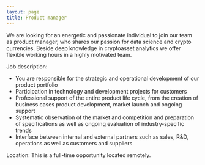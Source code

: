 ```yaml
---
layout: page
title: Product manager
---
```


We are looking for an energetic and passionate individual to join our team as 
product manager, who shares our passion for data science and crypto currencies.
Beside deep knowledge in cryptoasset analytics we offer flexible working hours in
a highly motivated team.

Job description:

* You are responsible for the strategic and operational development of our product portfolio
* Participation in technology and development projects for customers
* Professional support of the entire product life cycle, from the creation of business cases product development, market launch and ongoing support
* Systematic observation of the market and competition and preparation of specifications as well as ongoing evaluation of industry-specific trends
* Interface between internal and external partners such as sales, R&D, operations as well as customers and suppliers

Location: This is a full-time opportunity located remotely.


